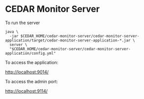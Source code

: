 # CEDAR Monitor Server

To run the server

    java \
      -jar $CEDAR_HOME/cedar-monitor-server/cedar-monitor-server-application/target/cedar-monitor-server-application-*.jar \
      server \
      "$CEDAR_HOME/cedar-monitor-server/cedar-monitor-server-application/config.yml"

To access the application:

[http://localhost:9014/]()

To access the admin port:

[http://localhost:9114/]()
